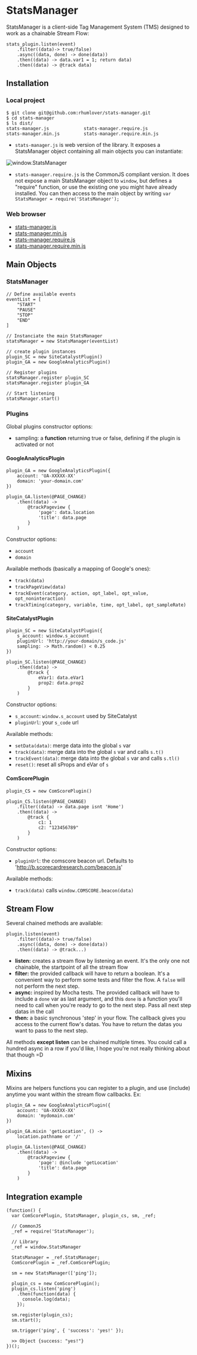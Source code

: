 StatsManager
=============

StatsManager is a client-side Tag Management System (TMS) designed to work as a chainable Stream Flow:

```
stats_plugin.listen(event)
    .filter((data)-> true/false)
    .async((data, done) -> done(data))
    .then((data) -> data.var1 = 1; return data)
    .then((data) -> @track data)
```
## Installation

### Local project

```
$ git clone git@github.com:rhumlover/stats-manager.git
$ cd stats-manager
$ ls dist/
stats-manager.js             stats-manager.require.js
stats-manager.min.js         stats-manager.require.min.js
```
- `stats-manager.js` is web version of the library. It exposes a StatsManager object containing all main objects you can instantiate:

![window.StatsManager](https://s3.amazonaws.com/f.cl.ly/items/3V2F430V1s0L3C431f2N/Image%202014-12-04%20at%202.19.46%20PM.png)

- `stats-manager.require.js` is the CommonJS compliant version. It does not expose a main StatsManager object to `window`, but defines a "require" function, or use the existing one you might have already installed. You can then access to the main object by writing `var StatsManager = require('StatsManager');`

### Web browser
- [stats-manager.js](http://s2.dmcdn.net/IFCxU.js)
- [stats-manager.min.js](http://s1.dmcdn.net/IFCxX.js)
- [stats-manager.require.js](http://s1.dmcdn.net/IFCxa.js)
- [stats-manager.require.min.js](http://s1.dmcdn.net/IFCxg.js)


## Main Objects

### StatsManager

```
// Define available events
eventList = [
    "START"
    "PAUSE"
    "STOP"
    "END"
]

// Instanciate the main StatsManager
statsManager = new StatsManager(eventList)

// create plugin instances
plugin_SC = new SiteCatalystPlugin()
plugin_GA = new GoogleAnalyticsPlugin()

// Register plugins
statsManager.register plugin_SC
statsManager.register plugin_GA

// Start listening
statsManager.start()

```

### Plugins

Global plugins constructor options:

- sampling: a **function** returning true or false, defining if the plugin is activated or not

#### GoogleAnalyticsPlugin
```
plugin_GA = new GoogleAnalyticsPlugin({
    account: 'UA-XXXXX-XX'
    domain: 'your-domain.com'
})

plugin_GA.listen(@PAGE_CHANGE)
    .then((data) ->
        @trackPageview {
            'page': data.location
            'title': data.page
        }
    )
```
Constructor options: 

- `account`
- `domain`

Available methods (basically a mapping of Google's ones):

- `track(data)`
- `trackPageView(data)`
- `trackEvent(category, action, opt_label, opt_value, opt_noninteraction)`
- `trackTiming(category, variable, time, opt_label, opt_sampleRate)`

#### SiteCatalystPlugin
```
plugin_SC = new SiteCatalystPlugin({
    s_account: window.s_account
    pluginUrl: 'http://your-domain/s_code.js'
    sampling: -> Math.random() < 0.25
})

plugin_SC.listen(@PAGE_CHANGE)
    .then((data) ->
        @track {
            eVar1: data.eVar1
            prop2: data.prop2            
        }
    )
```
Constructor options: 

- `s_account`: `window.s_account` used by SiteCatalyst
- `pluginUrl`: your `s_code` url

Available methods:


- `setData(data)`: merge data into the global `s` var
- `track(data)`: merge data into the global `s` var and calls `s.t()`
- `trackEvent(data)`: merge data into the global `s` var and calls `s.tl()`
- `reset()`: reset all sProps and eVar of `s`

#### ComScorePlugin
```
plugin_CS = new ComScorePlugin()

plugin_CS.listen(@PAGE_CHANGE)
    .filter((data) -> data.page isnt 'Home')
    .then((data) ->
        @track {
            c1: 1
            c2: "123456789"
        }
    )
```
Constructor options: 

- `pluginUrl`: the comscore beacon url. Defaults to 'http://b.scorecardresearch.com/beacon.js'

Available methods:

- `track(data)` calls `window.COMSCORE.beacon(data)`


## Stream Flow

Several chained methods are available:

```
plugin.listen(event)
    .filter((data)-> true/false)
    .async((data, done) -> done(data))
    .then((data) -> @track...)
```

- **listen:** creates a stream flow by listening an event. It's the only one not chainable, the startpoint of all the stream flow
- **filter:** the provided callback will have to return a boolean. It's a convenient way to perform some tests and filter the flow. A `false` will not perform the next step.
- **async:** inspired by Mocha tests. The provided callback will have to include a `done` var as last argument, and this `done` is a function you'll need to call when you're ready to go to the next step. Pass all next step datas in the call
- **then:** a basic synchronous 'step' in your flow. The callback gives you access to the current flow's datas. You have to return the datas you want to pass to the next step. 

All methods **except listen** can be chained multiple times. You could call a hundred async in a row if you'd like, I hope you're not really thinking about that though =D

## Mixins

Mixins are helpers functions you can register to a plugin, and use (include) anytime you want within the stream flow callbacks. Ex:

```
plugin_GA = new GoogleAnalyticsPlugin({
    account: 'UA-XXXXX-XX'
    domain: 'mydomain.com'
})

plugin_GA.mixin 'getLocation', () ->
    location.pathname or '/'

plugin_GA.listen(@PAGE_CHANGE)
    .then((data) ->
        @trackPageview {
            'page': @include 'getLocation'
            'title': data.page
        }
    )
```

## Integration example
```
(function() {
  var ComScorePlugin, StatsManager, plugin_cs, sm, _ref;
  
  // CommonJS
  _ref = require('StatsManager');
  
  // Library
  _ref = window.StatsManager
  
  StatsManager = _ref.StatsManager;
  ComScorePlugin = _ref.ComScorePlugin;

  sm = new StatsManager(['ping']);

  plugin_cs = new ComScorePlugin();
  plugin_cs.listen('ping')
    .then(function(data) {
      console.log(data);
    });

  sm.register(plugin_cs);
  sm.start();

  sm.trigger('ping', { 'success': 'yes!' });
  
  >> Object {success: "yes!"}
})();
```
